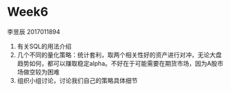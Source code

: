# Week6

李昱辰 2017011894

1. 有关SQL的用法介绍
2. 几个不同的量化策略：统计套利，取两个相关性好的资产进行对冲，无论大盘趋势如何，都可以赚取稳定alpha。不好在于可能需要在期货市场，因为A股市场做空较为困难
3. 组织小组讨论，讨论我们自己的策略具体细节

